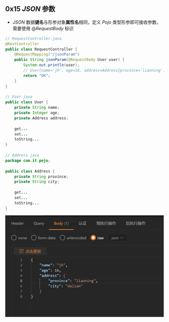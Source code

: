 ## 0x15 $JSON$ 参数

- $JSON$ 数据**键名**与形参对象**属性名**相同，定义 $Pojo$ 类型形参即可接收参数，需要使用 $@RequestBody$ 标识

```java
// RequestController.java
@RestController
public class RequestController {
    @RequestMapping("/jsonParam")
    public String jsonParam(@RequestBody User user) {
        System.out.println(user);
        // User{name='jh', age=16, address=Address{province='liaoning', city='dalian'}}
        return "OK";
    }
}

// User.java
public class User {
    private String name;
    private Integer age;
    private Address address;

    get...
    set...
    toString...
}

// Address.java
package com.it.pojo;

public class Address {
    private String province;
    private String city;

    get...
    set...
    toString...
}
```

![0x15 JSON参数](../assets/0x15%20JSON参数.png)